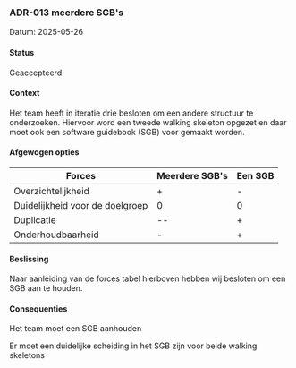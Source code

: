 ### ADR-013 meerdere SGB's

Datum: 2025-05-26

#### Status

Geaccepteerd

#### Context

Het team heeft in iteratie drie besloten om een andere structuur te onderzoeken. Hiervoor word een tweede walking
skeleton opgezet en daar moet ook een software guidebook (SGB) voor gemaakt worden.

#### Afgewogen opties

| Forces                          | Meerdere SGB's | Een SGB |
|---------------------------------|----------------|---------|
| Overzichtelijkheid              | +              | -       |
| Duidelijkheid voor de doelgroep | 0              | 0       |
| Duplicatie                      | --             | +       |
| Onderhoudbaarheid               | -              | +       |

#### Beslissing

Naar aanleiding van de forces tabel hierboven hebben wij besloten om een SGB aan te houden.

#### Consequenties

Het team moet een SGB aanhouden

Er moet een duidelijke scheiding in het SGB zijn voor beide walking skeletons

